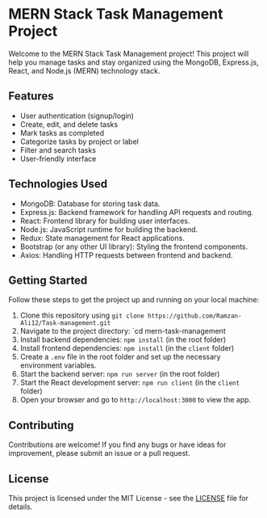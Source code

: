 # MERN Stack Task Management Project

Welcome to the MERN Stack Task Management project! This project will help you manage tasks and stay organized using the MongoDB, Express.js, React, and Node.js (MERN) technology stack.

## Features

- User authentication (signup/login)
- Create, edit, and delete tasks
- Mark tasks as completed
- Categorize tasks by project or label
- Filter and search tasks
- User-friendly interface

## Technologies Used

- MongoDB: Database for storing task data.
- Express.js: Backend framework for handling API requests and routing.
- React: Frontend library for building user interfaces.
- Node.js: JavaScript runtime for building the backend.
- Redux: State management for React applications.
- Bootstrap (or any other UI library): Styling the frontend components.
- Axios: Handling HTTP requests between frontend and backend.

## Getting Started

Follow these steps to get the project up and running on your local machine:

1. Clone this repository using `git clone https://github.com/Ramzan-Ali12/Task-management.git `
2. Navigate to the project directory: `cd mern-task-management
3. Install backend dependencies: `npm install` (in the root folder)
4. Install frontend dependencies: `npm install` (in the `client` folder)
5. Create a `.env` file in the root folder and set up the necessary environment variables.
6. Start the backend server: `npm run server` (in the root folder)
7. Start the React development server: `npm run client` (in the `client` folder)
8. Open your browser and go to `http://localhost:3000` to view the app.

## Contributing

Contributions are welcome! If you find any bugs or have ideas for improvement, please submit an issue or a pull request.

## License

This project is licensed under the MIT License - see the [LICENSE](LICENSE) file for details.

